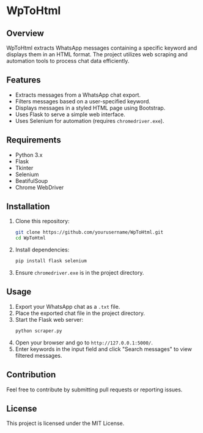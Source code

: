 # WpToHtml 

## Overview
WpToHtml extracts WhatsApp messages containing a specific keyword and displays them in an HTML format. The project utilizes web scraping and automation tools to process chat data efficiently.

## Features
- Extracts messages from a WhatsApp chat export.
- Filters messages based on a user-specified keyword.
- Displays messages in a styled HTML page using Bootstrap.
- Uses Flask to serve a simple web interface.
- Uses Selenium for automation (requires `chromedriver.exe`).

## Requirements
- Python 3.x
- Flask
- Tkinter
- Selenium
- BeatifulSoup
- Chrome WebDriver

## Installation
1. Clone this repository:
   ```bash
   git clone https://github.com/yourusername/WpToHtml.git
   cd WpToHtml
   ```
2. Install dependencies:
   ```bash
   pip install flask selenium
   ```
3. Ensure `chromedriver.exe` is in the project directory.

## Usage
1. Export your WhatsApp chat as a `.txt` file.
2. Place the exported chat file in the project directory.
3. Start the Flask web server:
   ```bash
   python scraper.py
   ```
4. Open your browser and go to `http://127.0.0.1:5000/`.
5. Enter keywords in the input field and click "Search messages" to view filtered messages.

## Contribution
Feel free to contribute by submitting pull requests or reporting issues.

## License
This project is licensed under the MIT License.

